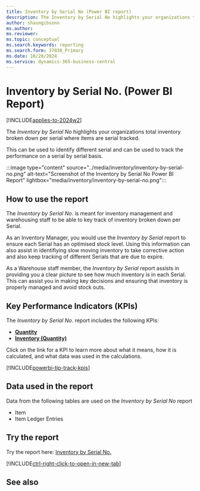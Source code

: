 ```yaml
---
title: Inventory by Serial No (Power BI report)
description: The Inventory by Serial No highlights your organizations total inventory broken down per serial.
author: shaungibsonn
ms.author: 
ms.reviewer: 
ms.topic: conceptual
ms.search.keywords: reporting
ms.search.form: 37030_Primary
ms.date: 10/28/2024
ms.service: dynamics-365-business-central
---
```


# Inventory by Serial No. (Power BI Report)
[!INCLUDE[applies-to-2024w2](../includes/applies-to-2024w2.md)]


The *Inventory by Serial No* highlights your organizations total inventory broken down per serial where items are serial tracked. 

This can be used to identify different serial and can be used to track the performance on a serial by serial basis.

:::image type="content" source="../media/inventory/inventory-by-serial-no.png" alt-text="Screenshot of the Inventory by Serial No Power BI Report" lightbox="media/inventory/inventory-by-serial-no.png":::

## How to use the report

The *Inventory by Serial No.* is meant for inventory management and warehousing staff to be able to key track of inventory broken down per Serial.

As an Inventory Manager, you would use the *Inventory by Serial* report to ensure each Serial has an optimised stock level. Using this information can also assist in identifiying slow moving inventory to take corrective action and also keep tracking of different Serials that are due to expire.

As a Warehouse staff member, the *Inventory by Serial* report assists in providing you a clear picture to see how much inventory is in each Serial. This can assist you in making key decisions and ensuring that inventory is properly managed and avoid stock outs.

## Key Performance Indicators (KPIs)

The *Inventory by Serial No.* report includes the following KPIs:

- [**Quantity**](####)
- [**Inventory (Quantity)**](####)

Click on the link for a KPI to learn more about what it means, how it is calculated, and what data was used in the calculations. 

[!INCLUDE[powerbi-tip-track-kpis](../includes/powerbi-tip-track-kpis.md)]

## Data used in the report

Data from the following tables are used on the *Inventory by Serial No* report
- Item
- Item Ledger Entries


## Try the report

Try the report here: [Inventory by Serial No.](https://businesscentral.dynamics.com?page=37030)

[!INCLUDE[ctrl-right-click-to-open-in-new-tab](../includes/ctrl-right-click-to-open-in-new-tab.md)]

## See also